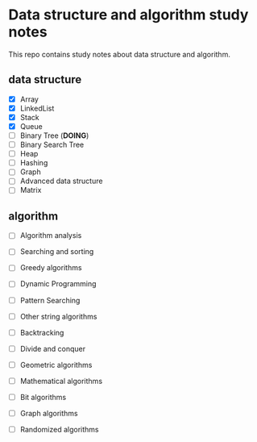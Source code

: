 # Data structure and algorithm study notes

This repo contains study notes about data structure and algorithm.

## data structure
- [x] Array
- [x] LinkedList 
- [x] Stack 
- [x] Queue 
- [ ] Binary Tree (**DOING**)
- [ ] Binary Search Tree
- [ ] Heap
- [ ] Hashing
- [ ] Graph
- [ ] Advanced data structure
- [ ] Matrix

## algorithm

- [ ] Algorithm analysis
- [ ] Searching and sorting
- [ ] Greedy algorithms
- [ ] Dynamic Programming
- [ ] Pattern Searching
- [ ] Other string algorithms
- [ ] Backtracking
- [ ] Divide and conquer
- [ ] Geometric algorithms
- [ ] Mathematical algorithms
- [ ] Bit algorithms
- [ ] Graph algorithms
- [ ] Randomized algorithms


  





